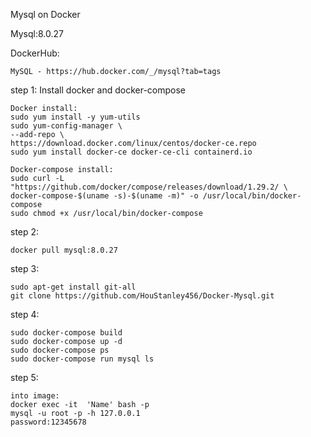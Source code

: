Mysql on Docker

Mysql:8.0.27

DockerHub:

    MySQL - https://hub.docker.com/_/mysql?tab=tags

step 1:
Install docker and docker-compose
    
    Docker install:
    sudo yum install -y yum-utils
    sudo yum-config-manager \
    --add-repo \
    https://download.docker.com/linux/centos/docker-ce.repo
    sudo yum install docker-ce docker-ce-cli containerd.io
    
    Docker-compose install:
    sudo curl -L "https://github.com/docker/compose/releases/download/1.29.2/ \
    docker-compose-$(uname -s)-$(uname -m)" -o /usr/local/bin/docker-compose
    sudo chmod +x /usr/local/bin/docker-compose
    
step 2:
    
    docker pull mysql:8.0.27

step 3:
    
    sudo apt-get install git-all
    git clone https://github.com/HouStanley456/Docker-Mysql.git
    
step 4:
    
    sudo docker-compose build
    sudo docker-compose up -d
    sudo docker-compose ps
    sudo docker-compose run mysql ls
    
step 5:
    
    into image:
    docker exec -it  'Name' bash -p
    mysql -u root -p -h 127.0.0.1
    password:12345678
    
    
    
